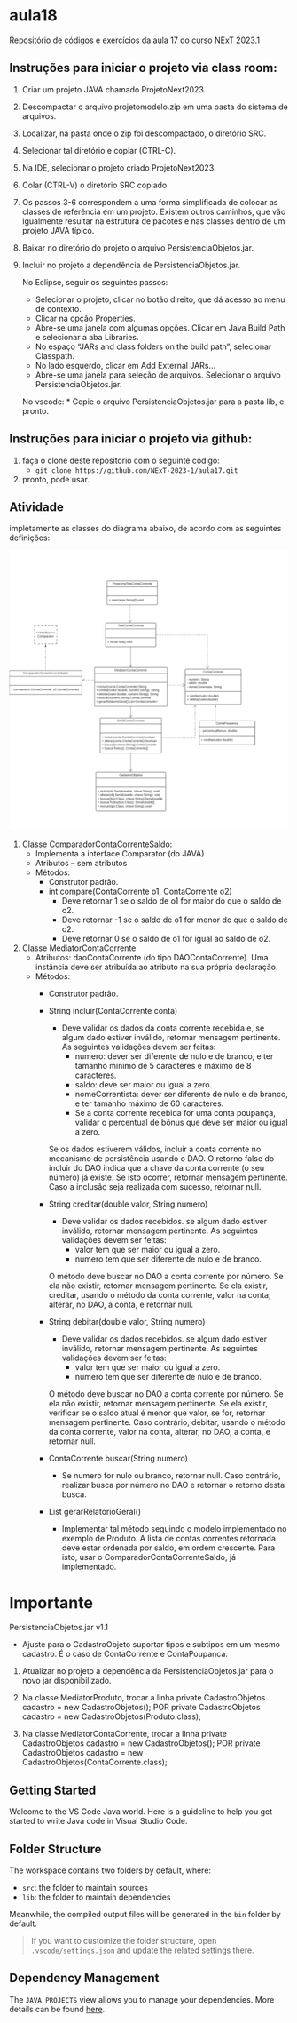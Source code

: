 # aula18

Repositório de códigos e exercícios da aula 17 do curso NExT 2023.1

## Instruções para iniciar o projeto via class room:

1. Criar um projeto JAVA chamado ProjetoNext2023.
2. Descompactar o arquivo projetomodelo.zip em uma pasta do sistema de arquivos.
3. Localizar, na pasta onde o zip foi descompactado, o diretório SRC.
4. Selecionar tal diretório e copiar (CTRL-C).
5. Na IDE, selecionar o projeto criado ProjetoNext2023.
6. Colar (CTRL-V) o diretório SRC copiado.
7. Os passos 3-6 correspondem a uma forma simplificada de colocar as classes de
referência em um projeto. Existem outros caminhos, que vão igualmente resultar na
estrutura de pacotes e nas classes dentro de um projeto JAVA típico.
8. Baixar no diretório do projeto o arquivo PersistenciaObjetos.jar.
9. Incluir no projeto a dependência de PersistenciaObjetos.jar. 
    
    No Eclipse, seguir os seguintes passos:
    * Selecionar o projeto, clicar no botão direito, que dá acesso ao menu de contexto.
    * Clicar na opção Properties.
    * Abre-se uma janela com algumas opções. Clicar em Java Build Path e selecionar a aba Libraries.
    * No espaço “JARs and class folders on the build path”, selecionar Classpath.
    * No lado esquerdo, clicar em Add External JARs...
    * Abre-se uma janela para seleção de arquivos. Selecionar o arquivo PersistenciaObjetos.jar.

    No vscode:
        * Copie o arquivo PersistenciaObjetos.jar para a pasta lib, e pronto.

## Instruções para iniciar o projeto via github:

1. faça o clone deste repositorio com o seguinte código:
    * ```git clone https://github.com/NExT-2023-1/aula17.git```
2. pronto, pode usar.

## Atividade

impletamente as classes do diagrama abaixo, de acordo com as seguintes definições:

![diagrama](assets/images/DiagramaContaCorrente.jpg)

1. Classe ComparadorContaCorrenteSaldo:
    * Implementa a interface Comparator (do JAVA)
    * Atributos – sem atributos
    * Métodos:
        * Construtor padrão.
        * int compare(ContaCorrente o1, ContaCorrente o2)
            - Deve retornar 1 se o saldo de o1 for maior do que o saldo de o2.
            - Deve retornar -1 se o saldo de o1 for menor do que o saldo de o2.
            - Deve retornar 0 se o saldo de o1 for igual ao saldo de o2.
2. Classe MediatorContaCorrente
    * Atributos: daoContaCorrente (do tipo DAOContaCorrente). Uma instância deve ser atribuída ao atributo na sua própria declaração.
    * Métodos:
        * Construtor padrão.
        * String incluir(ContaCorrente conta)
            * Deve validar os dados da conta corrente recebida e, se algum dado estiver inválido, retornar mensagem pertinente. As seguintes validações devem ser feitas:
                * numero: dever ser diferente de nulo e de branco, e ter tamanho mínimo de 5 caracteres e máximo de 8 caracteres.
                * saldo: deve ser maior ou igual a zero.
                * nomeCorrentista: dever ser diferente de nulo e de branco, e ter tamanho máximo de 60 caracteres.
                * Se a conta corrente recebida for uma conta poupança, validar o percentual de bônus que deve ser maior ou igual a zero.
            
            Se os dados estiverem válidos, incluir a conta corrente no mecanismo de persistência usando o DAO. O retorno false do incluir do DAO indica que a chave da conta corrente (o seu número) já existe. Se isto ocorrer, retornar mensagem pertinente. Caso a inclusão seja realizada com sucesso, retornar null.
        * String creditar(double valor, String numero)
            * Deve validar os dados recebidos. se algum dado estiver inválido, retornar mensagem pertinente. As seguintes validações devem ser feitas:
                * valor tem que ser maior ou igual a zero.
                * numero tem que ser diferente de nulo e de branco.
            
            O método deve buscar no DAO a conta corrente por número. Se ela não existir, retornar mensagem pertinente. Se ela existir, creditar, usando o método da conta corrente, valor na conta, alterar, no DAO, a conta, e retornar null.
        * String debitar(double valor, String numero)
            * Deve validar os dados recebidos. se algum dado estiver inválido, retornar mensagem pertinente. As seguintes validações devem ser feitas:
                * valor tem que ser maior ou igual a zero.
                * numero tem que ser diferente de nulo e de branco.
            
            O método deve buscar no DAO a conta corrente por número. Se ela não existir, retornar mensagem pertinente. Se ela existir, verificar se o saldo atual é menor que valor, se for, retornar mensagem pertinente. Caso contrário, debitar, usando o método da conta corrente, valor na conta, alterar, no DAO, a conta, e retornar null.

        * ContaCorrente buscar(String numero)
            * Se numero for nulo ou branco, retornar null. Caso contrário, realizar busca por número no DAO e retornar o retorno desta busca.
        * List<ContaCorrente> gerarRelatorioGeral()
            * Implementar tal método seguindo o modelo implementado no exemplo de Produto. A lista de contas correntes retornada deve estar ordenada por saldo, em ordem crescente. Para isto, usar o ComparadorContaCorrenteSaldo, já implementado.

# Importante

PersistenciaObjetos.jar v1.1
- Ajuste para o CadastroObjeto suportar tipos e subtipos em um mesmo cadastro. É o caso de
ContaCorrente e ContaPoupanca.

1. Atualizar no projeto a dependência da PersistenciaObjetos.jar para o novo jar disponibilizado.

2. Na classe MediatorProduto, trocar a linha
private CadastroObjetos cadastro = new CadastroObjetos();
POR
private CadastroObjetos cadastro = new CadastroObjetos(Produto.class);

3. Na classe MediatorContaCorrente, trocar a linha
private CadastroObjetos cadastro = new CadastroObjetos();
POR
private CadastroObjetos cadastro = new CadastroObjetos(ContaCorrente.class);

## Getting Started

Welcome to the VS Code Java world. Here is a guideline to help you get started to write Java code in Visual Studio Code.

## Folder Structure

The workspace contains two folders by default, where:

- `src`: the folder to maintain sources
- `lib`: the folder to maintain dependencies

Meanwhile, the compiled output files will be generated in the `bin` folder by default.

> If you want to customize the folder structure, open `.vscode/settings.json` and update the related settings there.

## Dependency Management

The `JAVA PROJECTS` view allows you to manage your dependencies. More details can be found [here](https://github.com/microsoft/vscode-java-dependency#manage-dependencies).